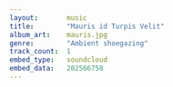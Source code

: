 ```yaml
---
layout:       music
title:        "Mauris id Turpis Velit"
album_art:    mauris.jpg
genre:        "Ambient shoegazing"
track_count:  1
embed_type:   soundcloud
embed_data:   202566758
---
```


